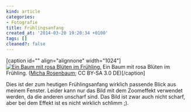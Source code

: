 ```yaml
---
kind: article
categories:
- Fotografie
title: Frühlingsanfang
created_at: '2014-03-20 19:20:34 +0100'
tags: []
cleaned?: false
---
```


[caption id="" align="alignnone" width="1024"][![Ein Baum mit rosa
Blüten im
Frühling.](https://upload.wikimedia.org/wikipedia/commons/thumb/6/67/Zoom_effect_on_tree.jpg/1024px-Zoom_effect_on_tree.jpg)](https://commons.wikimedia.org/wiki/File:Zoom_effect_on_tree.jpg)
Ein Baum mit rosa Blüten im Frühling. ([Micha
Rosenbaum](https://commons.wikimedia.org/wiki/File:Zoom_effect_on_tree.jpg);
CC BY-SA 3.0 DE)[/caption]

Dies ist der zum heutigen Frühlingsanfang wirklich passende Blick aus
meinem Fenster. Leider kann nur das Bild mit dem Zoom­effekt verwendet
werden, da die anderen unscharf sind. Das Bild ist zwar auch nicht
scharf, aber bei dem Effekt ist es nicht wirklich schlimm ;).
